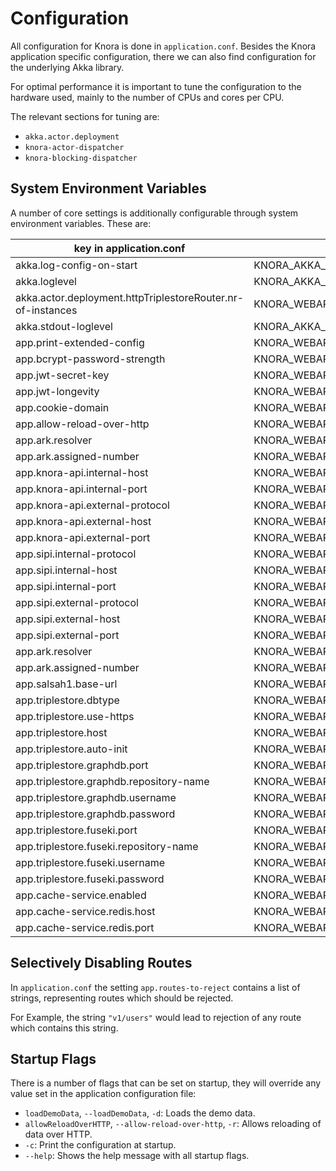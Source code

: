 <!---
Copyright © 2015-2021 the contributors (see Contributors.md).

This file is part of DSP — DaSCH Service Platform.

DSP is free software: you can redistribute it and/or modify
it under the terms of the GNU Affero General Public License as published
by the Free Software Foundation, either version 3 of the License, or
(at your option) any later version.

DSP is distributed in the hope that it will be useful,
but WITHOUT ANY WARRANTY; without even the implied warranty of
MERCHANTABILITY or FITNESS FOR A PARTICULAR PURPOSE.  See the
GNU Affero General Public License for more details.

You should have received a copy of the GNU Affero General Public
License along with DSP. If not, see <http://www.gnu.org/licenses/>.
-->

# Configuration

All configuration for Knora is done in `application.conf`. Besides the Knora application
specific configuration, there we can also find configuration for the underlying Akka library.

For optimal performance it is important to tune the configuration to the hardware used, mainly
to the number of CPUs and cores per CPU.

The relevant sections for tuning are:

 - `akka.actor.deployment`
 - `knora-actor-dispatcher`
 - `knora-blocking-dispatcher`

## System Environment Variables
 
A number of core settings is additionally configurable through system environment variables. These are:
 
| key in application.conf                                     | environment variable                                            | default value        |
|-------------------------------------------------------------|-----------------------------------------------------------------|----------------------|
| akka.log-config-on-start                                    | KNORA_AKKA_LOG_CONFIG_ON_START                                  | off                  |
| akka.loglevel                                               | KNORA_AKKA_LOGLEVEL                                             | INFO                 |
| akka.actor.deployment.httpTriplestoreRouter.nr-of-instances | KNORA_WEBAPI_DB_CONNECTIONS                                     | 2                    |
| akka.stdout-loglevel                                        | KNORA_AKKA_STDOUT_LOGLEVEL                                      | INFO                 |
| app.print-extended-config                                   | KNORA_WEBAPI_PRINT_EXTENDED_CONFIG                              | false                |
| app.bcrypt-password-strength                                | KNORA_WEBAPI_BCRYPT_PASSWORD_STRENGTH                           | 12                   |
| app.jwt-secret-key                                          | KNORA_WEBAPI_JWT_SECRET_KEY                                     | super-secret-key     |
| app.jwt-longevity                                           | KNORA_WEBAPI_JWT_LONGEVITY                                      | 30 days              |
| app.cookie-domain                                           | KNORA_WEBAPI_COOKIE_DOMAIN                                      | localhost            |
| app.allow-reload-over-http                                  | KNORA_WEBAPI_ALLOW_RELOAD_OVER_HTTP                             | false                |
| app.ark.resolver                                            | KNORA_WEBAPI_ARK_RESOLVER_URL                                   | http://0.0.0.0:3336  |
| app.ark.assigned-number                                     | KNORA_WEBAPI_ARK_NAAN                                           | 72163                |
| app.knora-api.internal-host                                 | KNORA_WEBAPI_KNORA_API_INTERNAL_HOST                            | 0.0.0.0              |
| app.knora-api.internal-port                                 | KNORA_WEBAPI_KNORA_API_INTERNAL_PORT                            | 3333                 |
| app.knora-api.external-protocol                             | KNORA_WEBAPI_KNORA_API_EXTERNAL_PROTOCOL                        | http                 |
| app.knora-api.external-host                                 | KNORA_WEBAPI_KNORA_API_EXTERNAL_HOST                            | 0.0.0.0              |
| app.knora-api.external-port                                 | KNORA_WEBAPI_KNORA_API_EXTERNAL_PORT                            | 3333                 |
| app.sipi.internal-protocol                                  | KNORA_WEBAPI_SIPI_INTERNAL_PROTOCOL                             | http                 |
| app.sipi.internal-host                                      | KNORA_WEBAPI_SIPI_INTERNAL_HOST                                 | localhost            |
| app.sipi.internal-port                                      | KNORA_WEBAPI_SIPI_INTERNAL_PORT                                 | 1024                 |
| app.sipi.external-protocol                                  | KNORA_WEBAPI_SIPI_EXTERNAL_PROTOCOL                             | http                 |
| app.sipi.external-host                                      | KNORA_WEBAPI_SIPI_EXTERNAL_HOST                                 | localhost            |
| app.sipi.external-port                                      | KNORA_WEBAPI_SIPI_EXTERNAL_PORT                                 | 443                  |
| app.ark.resolver                                            | KNORA_WEBAPI_ARK_RESOLVER_URL                                   | http://0.0.0.0:3336  |
| app.ark.assigned-number                                     | KNORA_WEBAPI_ARK_NAAN                                           | 72163                |
| app.salsah1.base-url                                        | KNORA_WEBAPI_SALSAH1_BASE_URL                                   | http://localhost:3335|
| app.triplestore.dbtype                                      | KNORA_WEBAPI_TRIPLESTORE_DBTYPE                                 | fuseki               |
| app.triplestore.use-https                                   | KNORA_WEBAPI_TRIPLESTORE_USE_HTTPS                              | false                |
| app.triplestore.host                                        | KNORA_WEBAPI_TRIPLESTORE_HOST                                   | localhost            |
| app.triplestore.auto-init                                   | KNORA_WEBAPI_TRIPLESTORE_AUTOINIT                               | false                |
| app.triplestore.graphdb.port                                | KNORA_WEBAPI_TRIPLESTORE_GRAPHDB_PORT                           | 7200                 |
| app.triplestore.graphdb.repository-name                     | KNORA_WEBAPI_TRIPLESTORE_GRAPHDB_REPOSITORY_NAME                | knora-test           |
| app.triplestore.graphdb.username                            | KNORA_WEBAPI_TRIPLESTORE_GRAPHDB_USERNAME                       | admin                |
| app.triplestore.graphdb.password                            | KNORA_WEBAPI_TRIPLESTORE_GRAPHDB_PASSWORD                       | root                 |
| app.triplestore.fuseki.port                                 | KNORA_WEBAPI_TRIPLESTORE_FUSEKI_PORT                            | 3030                 |
| app.triplestore.fuseki.repository-name                      | KNORA_WEBAPI_TRIPLESTORE_FUSEKI_REPOSITORY_NAME                 | knora-test           |
| app.triplestore.fuseki.username                             | KNORA_WEBAPI_TRIPLESTORE_FUSEKI_USERNAME                        | admin                |
| app.triplestore.fuseki.password                             | KNORA_WEBAPI_TRIPLESTORE_FUSEKI_PASSWORD                        | test                 |
| app.cache-service.enabled                                   | KNORA_WEBAPI_CACHE_SERVICE_ENABLED                              | true                 |
| app.cache-service.redis.host                                | KNORA_WEBAPI_CACHE_SERVICE_REDIS_HOST                           | localhost            |
| app.cache-service.redis.port                                | KNORA_WEBAPI_CACHE_SERVICE_REDIS_PORT                           | 6379                 |

## Selectively Disabling Routes

In `application.conf` the setting `app.routes-to-reject` contains a list
of strings, representing routes which should be rejected.

For Example, the string `"v1/users"` would lead to rejection of any
route which contains this string.

## Startup Flags

There is a number of flags that can be set on startup, they will
override any value set in the application configuration file:

  - `loadDemoData`, `--loadDemoData`, `-d`: Loads the demo data.
  - `allowReloadOverHTTP`, `--allow-reload-over-http`, `-r`: Allows
    reloading of data over HTTP.
  - `-c`: Print the configuration at startup.
  - `--help`: Shows the help message with all startup flags.
